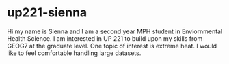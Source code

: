 # up221-sienna

Hi my name is Sienna and I am a second year MPH student in Enviornmental Health Science. I am interested in UP 221 to build upon my skills from GEOG7 at the graduate level. One topic of interest is extreme heat. I would like to feel comfortable handling large datasets. 
